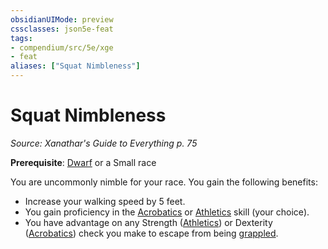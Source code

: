 ```yaml
---
obsidianUIMode: preview
cssclasses: json5e-feat
tags:
- compendium/src/5e/xge
- feat
aliases: ["Squat Nimbleness"]
---
```

# Squat Nimbleness
*Source: Xanathar's Guide to Everything p. 75*  

**Prerequisite**: [Dwarf](/3-Mechanics/CLI/races/dwarf.md) or a Small race

You are uncommonly nimble for your race. You gain the following benefits:

- Increase your walking speed by 5 feet.  
- You gain proficiency in the [Acrobatics](/3-Mechanics/CLI/rules/skills.md#Acrobatics) or [Athletics](/3-Mechanics/CLI/rules/skills.md#Athletics) skill (your choice).  
- You have advantage on any Strength ([Athletics](/3-Mechanics/CLI/rules/skills.md#Athletics)) or Dexterity ([Acrobatics](/3-Mechanics/CLI/rules/skills.md#Acrobatics)) check you make to escape from being [grappled](/3-Mechanics/CLI/rules/conditions.md#grappled).
